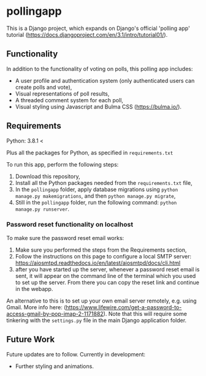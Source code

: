 # pollingapp
This is a Django project, which expands on Django's official 'polling app' tutorial (https://docs.djangoproject.com/en/3.1/intro/tutorial01/).

## Functionality
In addition to the functionality of voting on polls, this polling app includes:
- A user profile and authentication system (only authenticated users can create polls and vote),
- Visual representations of poll results,
- A threaded comment system for each poll,
- Visual styling using Javascript and Bulma CSS (https://bulma.io/).

## Requirements

Python: 3.8.1 <

Plus all the packages for Python, as specified in `requirements.txt`

To run this app, perform the following steps:

1. Download this repository,
2. Install all the Python packages needed from the `requirements.txt` file,
3. In the `pollingapp` folder, apply database migrations using `python manage.py makemigrations`, and then `python manage.py migrate`,
4. Still in the `pollingapp` folder, run the following command: `python manage.py runserver`.

### Password reset functionality on localhost
To make sure the password reset email works:

1. Make sure you performed the steps from the Requirements section,
2. Follow the instructions on this page to configure a local SMTP server: https://aiosmtpd.readthedocs.io/en/latest/aiosmtpd/docs/cli.html
3. after you have started up the server, whenever a password reset email is sent, it will appear on the command line of the terminal which you used to set up the server.
From there you can copy the reset link and continue in the webapp.

An alternative to this is to set up your own email server remotely, e.g. using Gmail. More info here: (https://www.lifewire.com/get-a-password-to-access-gmail-by-pop-imap-2-1171882). Note that this will require some tinkering with the `settings.py` file in the main Django application folder.

## Future Work
Future updates are to follow. Currently in development:
- Further styling and animations.
